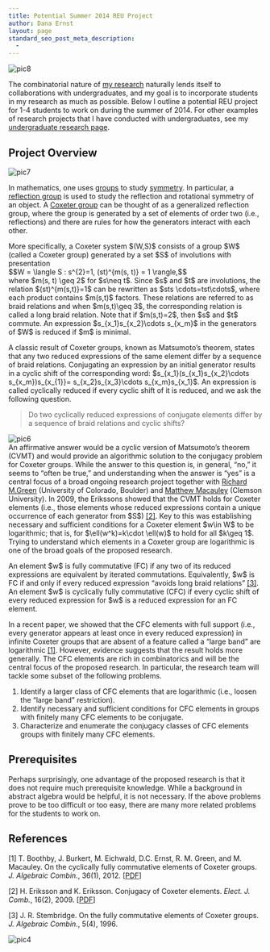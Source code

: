 ```yaml
---
title: Potential Summer 2014 REU Project
author: Dana Ernst
layout: page
standard_seo_post_meta_description:
  - 
---
```

<div class="kcite-section" kcite-section-id="608">
  <p>
    <img src="http://i2.wp.com/danaernst.com/wp-content/uploads/2013/01/pic8.png?fit=610%2C115" alt="pic8" class="aligncenter size-full wp-image-626" data-recalc-dims="1" />
  </p>
  
  <p>
    The combinatorial nature of <a href="http://danaernst.com/scholarship/">my research</a> naturally lends itself to collaborations with undergraduates, and my goal is to incorporate students in my research as much as possible. Below I outline a potential REU project for 1-4 students to work on during the summer of 2014. For other examples of research projects that I have conducted with undergraduates, see my <a href="http://danaernst.com/scholarship/undergraduate-research/">undergraduate research page</a>.
  </p>
  
  <h2>
    Project Overview
  </h2>
  
  <p>
    <img src="http://i1.wp.com/danaernst.com/wp-content/uploads/2013/01/pic7.png?fit=610%2C95" alt="pic7" class="alignleft size-full wp-image-625" data-recalc-dims="1" />
  </p>
  
  <p>
    In mathematics, one uses <a href="http://en.wikipedia.org/wiki/Group_(mathematics)">groups</a> to study <a href="http://en.wikipedia.org/wiki/Symmetry">symmetry</a>. In particular, a <a href="http://en.wikipedia.org/wiki/Reflection_group">reflection group</a> is used to study the reflection and rotational symmetry of an object. A <a href="http://en.wikipedia.org/wiki/Coxeter_group">Coxeter group</a> can be thought of as a generalized reflection group, where the group is generated by a set of elements of order two (i.e., reflections) and there are rules for how the generators interact with each other.
  </p>
  
  <p>
    More specifically, a Coxeter system $(W,S)$ consists of a group $W$ (called a Coxeter group) generated by a set $S$ of involutions with presentation<br /> $$W = \langle S : s^{2}=1, (st)^{m(s, t)} = 1 \rangle,$$<br /> where $m(s, t) \geq 2$ for $s\neq t$. Since $s$ and $t$ are involutions, the relation $(st)^{m(s,t)}=1$ can be rewritten as $sts \cdots=tst\cdots$, where each product contains $m(s,t)$ factors. These relations are referred to as braid relations and when $m(s,t)\geq 3$, the corresponding relation is called a long braid relation. Note that if $m(s,t)=2$, then $s$ and $t$ commute. An expression $s_{x_1}s_{x_2}\cdots s_{x_m}$ in the generators of $W$ is reduced if $m$ is minimal.
  </p>
  
  <p>
    A classic result of Coxeter groups, known as Matsumoto&#8217;s theorem, states that any two reduced expressions of the same element differ by a sequence of braid relations. Conjugating an expression by an initial generator results in a cyclic shift of the corresponding word: $s_{x_1}(s_{x_1}s_{x_2}\cdots s_{x_m})s_{x_{1}}= s_{x_2}s_{x_3}\cdots s_{x_m}s_{x_1}$. An expression is called cyclically reduced if every cyclic shift of it is reduced, and we ask the following question.
  </p>
  
  <blockquote>
    <p>
      Do two cyclically reduced expressions of conjugate elements differ by a sequence of braid relations and cyclic shifts?
    </p>
  </blockquote>
  
  <p>
    <img src="http://i1.wp.com/danaernst.com/wp-content/uploads/2013/01/pic6.png?fit=610%2C95" alt="pic6" class="alignright size-full wp-image-624" data-recalc-dims="1" /><br /> An affirmative answer would be a cyclic version of Matsumoto&#8217;s theorem (CVMT) and would provide an algorithmic solution to the conjugacy problem for Coxeter groups. While the answer to this question is, in general, &#8220;no,&#8221; it seems to &#8220;often be true,&#8221; and understanding when the answer is &#8220;yes&#8221; is a central focus of a broad ongoing research project together with <a href="http://math.colorado.edu/~rmg/">Richard M.Green</a> (University of Colorado, Boulder) and <a href="http://www.math.clemson.edu/~macaule/">Matthew Macauley</a> (Clemson University). In 2009, the Erikssons showed that the CVMT holds for Coxeter elements (i.e., those elements whose reduced expressions contain a unique occurrence of each generator from $S$) <a href="#bib"> [2]</a>. Key to this was establishing necessary and sufficient conditions for a Coxeter element $w\in W$ to be logarithmic; that is, for $\ell(w^k)=k\cdot \ell(w)$ to hold for all $k\geq 1$. Trying to understand which elements in a Coxeter group are logarithmic is one of the broad goals of the proposed research.
  </p>
  
  <p>
    An element $w$ is fully commutative (FC) if any two of its reduced expressions are equivalent by iterated commutations. Equivalently, $w$ is FC if and only if every reduced expression &#8220;avoids long braid relations&#8221; <a href="#bib"> [3]</a>. An element $w$ is cyclically fully commutative (CFC) if every cyclic shift of every reduced expression for $w$ is a reduced expression for an FC element.
  </p>
  
  <p>
    In a recent paper, we showed that the CFC elements with full support (i.e., every generator appears at least once in every reduced expression) in infinite Coxeter groups that are absent of a feature called a &#8220;large band&#8221; are logarithmic <a href="#bib"> [1]</a>. However, evidence suggests that the result holds more generally. The CFC elements are rich in combinatorics and will be the central focus of the proposed research. In particular, the research team will tackle some subset of the following problems.
  </p>
  
  <ol>
    <li>
      Identify a larger class of CFC elements that are logarithmic (i.e., loosen the &#8220;large band&#8221; restriction).
    </li>
    <li>
      Identify necessary and sufficient conditions for CFC elements in groups with finitely many CFC elements to be conjugate.
    </li>
    <li>
      Characterize and enumerate the conjugacy classes of CFC elements groups with finitely many CFC elements.
    </li>
  </ol>
  
  <h2>
    Prerequisites
  </h2>
  
  <p>
    Perhaps surprisingly, one advantage of the proposed research is that it does not require much prerequisite knowledge. While a background in abstract algebra would be helpful, it is not necessary. If the above problems prove to be too difficult or too easy, there are many more related problems for the students to work on.
  </p>
  
  <h2 id="bib">
    References
  </h2>
  
  <p>
    [1] T. Boothby, J. Burkert, M. Eichwald, D.C. Ernst, R. M. Green, and M. Macauley. On the cyclically fully commutative elements of Coxeter groups. <em>J. Algebraic Combin.</em>, 36(1), 2012. [<a href="http://arxiv.org/pdf/1202.6657v1.pdf">PDF</a>]
  </p>
  
  <p>
    [2] H. Eriksson and K. Eriksson. Conjugacy of Coxeter elements. <em>Elect. J. Comb.</em>, 16(2), 2009. [<a href="http://www.intercult.su.se/publications/Eriksson_Eriksson_2009.pdf">PDF</a>]
  </p>
  
  <p>
    [3] J. R. Stembridge. On the fully commutative elements of Coxeter groups. <em>J. Algebraic Combin.</em>, 5(4), 1996.
  </p>
  
  <p>
    <img src="http://i1.wp.com/danaernst.com/wp-content/uploads/2013/01/pic4-300x266.png?w=300" alt="pic4" class="aligncenter size-medium wp-image-622" data-recalc-dims="1" />
  </p>
  
  <!-- kcite active, but no citations found -->
</div>

<!-- kcite-section 608 -->